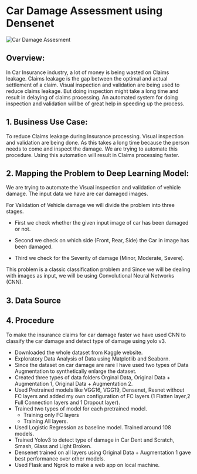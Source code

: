 # Car Damage Assessment using Densenet

![Car Damage Assesment](relative/path/to/image.png)

## Overview:
In Car Insurance industry, a lot of money is being wasted on Claims leakage. Claims leakage is the gap between the optimal and actual settlement of a claim. Visual inspection and validation are being used to reduce claims leakage. But doing inspection might take a long time and result in delaying of claims processing. An automated system for doing inspection and validation will be of great help in speeding up the process.

## 1. Business Use Case:
To reduce Claims leakage during Insurance processing. Visual inspection and validation are being done. As this takes a long time because the person needs to come and inspect the damage. We are trying to automate this procedure. Using this automation will result in Claims processing faster.

## 2. Mapping the Problem to Deep Learning Model:
We are trying to automate the Visual inspection and validation of vehicle damage. The input data we have are car damaged images.

For Validation of Vehicle damage we will divide the problem into three stages. 
* First we check whether the given input image of car has been damaged or not.

* Second we check on which side (Front, Rear, Side) the Car in image has been damaged.

* Third we check for the Severity of damage (Minor, Moderate, Severe).

This problem is a classic classification problem and Since we will be dealing with images as input, we will be using Convolutional Neural Networks (CNN).

## 3. Data Source

## 4. Procedure
To make the insurance claims for car damage faster we have used CNN to classify the car damage and detect type of damage using yolo v3.
* Downloaded the whole dataset from Kaggle website.
* Exploratory Data Analysis of Data using Matplotlib and Seaborn.
* Since the dataset on car damage are rare I have used two types of Data Augmentation to synthetically enlarge the dataset.
* Created three types of data folders Orginal Data, Original Data + Augmentation 1, Original Data + Augmentation 2.
* Used Pretrained models like VGG16, VGG19, Densenet, Resnet without FC layers and added my own configuration of FC layers (1 Flatten layer,2 Full Connection layers and 1 Dropout layer).
* Trained two types of model for each pretrained model.
  * Training only FC layers
  * Training All layers.
* Used Logistic Regression as baseline model. Trained around 108 models.
* Trained Yolov3 to detect type of damage in Car Dent and Scratch, Smash, Glass and Light Broken.
* Densenet trained on all layers using Original Data + Augmentation 1 gave best performance over other models.
* Used Flask and Ngrok to make a web app on local machine.
